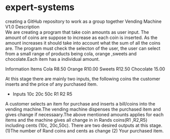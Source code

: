 # expert-systems
creating a GitHub repository to work as a group together
                                                       Vending  Machine V1.0 
Description                                                    
We are creating a program that take coin amounts as user input. The amount of coins are suppose to increase as each coin is inserted.
As the amount increases it should take into account what the sum of all the coins are. The program must check the selecton of the user,
the user can select from a small range of products being cola, orange ,sweets and chocolate.Each item has a individual amount.

Information
    Items
      Cola    R8.50
      Orange  R10.00
      Sweets  R12.50
      Chocolate 15.00
      
At this stage there are mainly two inputs, the following coins the customer inserts and the price of any purchased item.
   - Inputs 
      10c
      20c
      50c
      R1
      R2
      R5
  
A customer selects an item for purchase and inserts a bill/coins into the vending machine.The vending machine dispenses the purchased item and gives change if necessaary.The above mentioned amounts applies for each items and the machine gives all change in  in Rands coins(R1 ,R2,R5) including cents (10c, 20c,50c).
There are two desired outputs at this stage. (1)The number of Rand coins and cents as change (2) Your purchased item.


